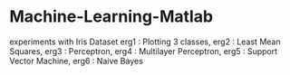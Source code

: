 # Machine-Learning-Matlab
experiments with Iris Dataset erg1 : Plotting 3 classes, erg2 : Least Mean Squares, erg3 : Perceptron, erg4 : Multilayer Perceptron, erg5 : Support Vector Machine, erg6 : Naive Bayes
